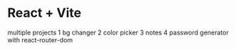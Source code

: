 # React + Vite

multiple projects 
1 bg changer
2 color picker
3 notes
4 password generator
with react-router-dom
